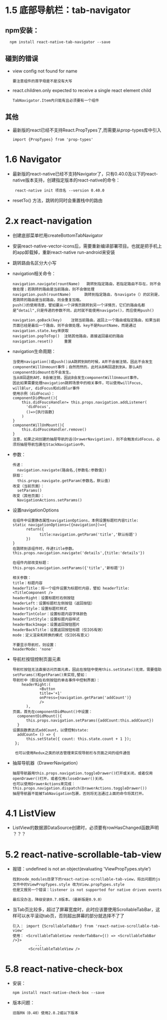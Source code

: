 # 1.5 底部导航栏：tab-navigator
## npm安装：
   
      npm install react-native-tab-navigator --save

## 碰到的错误   
* view config not found for name

      要注意组件的首字母是不是没有大写

* react.children.only expected to receive a single react element child

      TabNavigator.Item内只能有且必须要有一个组件

## 其他
* 最新版的react已经不支持React.PropTypes了,而需要从prop-types库中引入
      
      import {PropTypes} from 'prop-types'

# 1.6 Navigator  
* 最新版的react-native已经不支持Navigator了，只有0.40.0及以下的react-native版本支持，创建指定版本的react-native的命令：
      
       react-native init 项目名 --version 0.40.0    

* resetTo() 方法，跳转的同时会重置栈中的路由

# 2.x react-navigation
* 创建底部菜单栏用createBottomTabNavigator

* 安装react-native-vector-icons后，需要重新编译部署项目。也就是把手机上的app卸载掉，重新react-native run-android来安装

* 跳转路由名区分大小写

* navigation相关命令：

      navigation.navigate(rountName)   跳转到指定路由，若指定路由不存在，则不会做处理；若跳转的路由是当前路由，则不会做处理
      navigation.push(rountName)      跳转到指定路由，与navigate（）的区别是，若跳转的路由是当前路由，则会重复加载。
      push()的使用场景，譬如要从一个详情页跳转到另一个详情页，它们的路由名都是“detail",只是传递的参数不同，此时就不能使用navigate()，而应使用push()

      navigation.goBack(key)    注销当前路由，返回上一个路由或指定路由，如果当前页面已经是最后一个路由，则不会做处理。key不是RountName，而是通过navigation.state.key来获取
      navigation.popToTop()  注销其他路由，直接返回最初的路由
      navigation.reset()     重置

* navigation生命周期：

      当使用navigation()或push()从A跳转到B的时候，A并不会被注销，因此不会发生componentWillUnmount事件；自然而然的，此时从B再回退到到A，那么A的componentDidmount也不会发生。
      当从B回退到A时，B会被注销，因此B会发生componentWillUnmount事件。
      因此如果需要处理navigation跳转场景中的相关事件，可以使用willFocus, willBlur, didFocus和didBlur事件
      使用示例（didFocus）：
      componentDidMount(){
          this.didFoucsHandler= this.props.navigation.addListener(
            'didFocus',
            ()=>{执行函数}
          )        
      }
      componentWillUnMount(){
          this.didFoucsHandler.remove()
      }
      注意，如果之间创建的抽屉导航的话(DrawerNavigation)，则不会触发didFocus，必须将抽屉导航包裹在StackNavigation中。
* 参数：

      传递：      
        navigation.navigate(路由名,{参数名:参数值})
      获取：
        this.props.navigate.getParam(参数名，默认值)
      改变（当前页面）：
        setParams()
      改变（其他页面）：
        NavigationActions.setParams()

* 设置navigationOptions

      在组件中设置静态属性navigationOptions，本例设置标题栏内容title:
      static navigationOptions=({navigation})=>{
            return({
                  title:navigation.getParam('title','默认标题')
            })  
      }
      在跳转到该组件时，传递title参数。
      this.props.navigation.navigate('details',{title:'details'})

      在组件内部改变标题：
      this.props.navigation.setParams({'title','新标题'})

      相关参数：
      title：标题内容
      headerTitle：将一个组件设置为标题栏内容，譬如 headerTitle:<TitleComponent />
      headerRight：设置标题栏右侧按钮
      headerLeft：设置标题栏左侧按钮（返回按钮）
      headerStyle：设置标题栏样式
      headerTintColor：设置标题内容字体颜色
      headerTintStyle：设置标题内容样式
      headerBackImage：设置返回按钮图片
      headerBackTitle：设置返回按钮标题（仅IOS有效）
      mode：定义渲染和转换的模式（仅IOS有意义）

      不要显示导航栏，则设置：
      headerMode: 'none'

* 导航栏按钮控制页面元素

      导航栏按钮无法直接访问页面元素，因此在按钮中使用this.setState()无效，需要借助setParams()和getParam()来实现,譬如：
      导航栏中（假设在右侧按钮的单击事件中控制界面）：
          headerRight:(
                  <Button 
                  title='+1' 
                  onPress={navigation.getParam('addCount')} 
                  />
            ),
      页面，首先在componentDidMount()中设置：
        componentDidMount(){
            this.props.navigation.setParams({addCount:this.addCount}) 
        }
      设置函数表达式addCount，以便控制state:
        addCount= () => {
            this.setState({ count: this.state.count + 1 });
       };

       也可以使用Redux之类的状态管理来实现导航栏与页面之间的组件通信

* 抽屉导航器（DrawerNavigation）

      抽屉导航器用this.props.navigation.toggleDrawer()打开或关闭，或者仅用openDrawer()打开，或者仅用closeDrawer()关闭。
      也可以使用DrawerActions来完成：this.props.navigation.dispatch(DrawerActions.toggleDrawer())
      抽屉导航器不能被TabNavigation包裹，否则将无法通过上面的命令将其打开。
     
# 4.1 ListView
* ListView的数据源DataSource创建时，必须要有rowHasChanged函数声明 ？？？

# 5.2 react-native-scrollable-tab-view
* 报错：undefined is not an object(evaluating 'ViewPropTypes.style')

      找到node_modules目录下的react-native-scrollable-tab-view，将出问题的js文件中的ViewPropTypes.style 改为View.propTypes.style
      但是又报另一个错误：listener is not supported for native driven events

      最后没办法，降级安装0.7.0版本。（最新版是0.9.0）

* 当Tab页比较多，超过了屏幕宽度时，此时应该要使用ScrollableTabBar，这样可以水平滚动tab页，否则超出屏幕的部分就选择不了了   

      引入： import {ScrollableTabBar} from 'react-native-scrollable-tab-view'
      使用： <ScrollableTableView renderTabBar={() => <ScrollableTabBar />}> 
                ...
             <ScrollableTableView />
             
# 5.8 react-native-check-box
* 安装：

      npm install react-native-check-box --save
* 版本问题：

      旧版RN（0.40）使用2.0.2或以下版本
       


